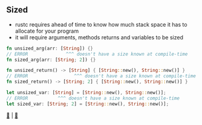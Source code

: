 ## Sized

* rustc requires ahead of time to know how much stack space it has to allocate for your program
* it will require arguments, methods returns and variables to be sized

```rust
fn unsized_arg(arr: [String]) {}
// ERROR              ^^^ doesn't have a size known at compile-time
fn sized_arg(arr: [String; 2]) {}

fn unsized_return() -> [String] { [String::new(), String::new()] }
// ERROR                 ^^^ doesn't have a size known at compile-time
fn sized_return() -> [String; 2] { [String::new(), String::new()] }

let unsized_var: [String] = [String::new(), String::new()];
// ERROR           ^^^ doesn't have a size known at compile-time
let sized_var: [String; 2] = [String::new(), String::new()];
```

[📒](https://doc.rust-lang.org/1.17.0/book/unsized-types.html) | 
[📒](https://github.com/pretzelhammer/rust-blog/blob/master/posts/sizedness-in-rust.md)